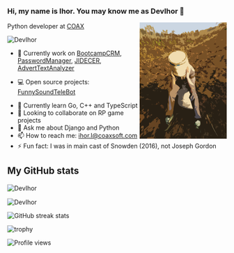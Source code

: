 ### Hi, my name is Ihor. You may know me as DevIhor 👋

<img align="right" src="https://github.com/DevIhor/DevIhor/blob/main/ava.png" width=200px />

Python developer at [COAX](https://coaxsoft.com) <p><img src="https://komarev.com/ghpvc/?username=DevIhor" alt="DevIhor" /></p>

- 🔭 Currently work on [BootcampCRM](https://github.com/DevIhor/BootcampCRM), [PasswordManager](https://github.com/DevIhor/PasswordManager), [JIDECER](https://github.com/DevIhor/JIDECER), [AdvertTextAnalyzer](https://github.com/DevIhor/AdvertTextAnalyzer)
* 💻 Open source projects:
[FunnySoundTeleBot](https://github.com/DevIhor/FunnySoundTeleBot)
- 🌱 Currently learn Go, C++ and TypeScript
- 👯 Looking to collaborate on RP game projects
- 💬 Ask me about Django and Python
- 📫 How to reach me: ihor.l@coaxsoft.com
- ⚡ Fun fact: I was in main cast of Snowden (2016), not Joseph Gordon

## My GitHub stats
<p><img align="center" src="https://github-readme-stats.vercel.app/api/top-langs/?username=DevIhor&layout=compact&theme=dark" alt="DevIhor" /></p>
<p><img align="center" src="https://github-readme-stats.vercel.app/api?username=DevIhor&show_icons=true&count_private=true&theme=dark" alt="DevIhor" /></p>
<p><img src="https://github-readme-streak-stats.herokuapp.com/?user=DevIhor" alt="GitHub streak stats"></p>
<p><img src="https://github-profile-trophy.vercel.app/?username=DevIhor" alt="trophy"></p>
<p><img src="https://gpvc.arturio.dev/DevIhor" alt="Profile views"></p>
